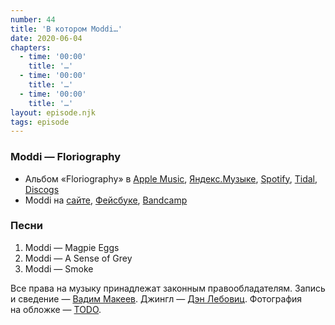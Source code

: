 ```yaml
---
number: 44
title: 'В котором Moddi…'
date: 2020-06-04
chapters:
  - time: '00:00'
    title: '…'
  - time: '00:00'
    title: '…'
  - time: '00:00'
    title: '…'
layout: episode.njk
tags: episode
---
```


### Moddi — Floriography

- Альбом «Floriography» в
  [Apple Music](https://music.apple.com/album/floriography/571979081),
  [Яндекс.Музыке](https://music.yandex.ru/album/5032824),
  [Spotify](https://open.spotify.com/album/5dk1GQsMyNY6CCXsljuMeE),
  [Tidal](https://tidal.com/browse/artist/3652954),
  [Discogs](https://www.discogs.com/Moddi-Floriography/release/3823293)
- Moddi на
  [cайте](http://www.moddi.no/),
  [Фейсбуке](https://www.facebook.com/moddimusikk/),
  [Bandcamp](https://moddi.bandcamp.com/)

### Песни

1. Moddi — Magpie Eggs
2. Moddi — A Sense of Grey
3. Moddi — Smoke

Все права на музыку принадлежат законным правообладателям.
Запись и сведение — [Вадим Макеев](https://twitter.com/pepelsbey).
Джингл — [Дэн Лебовиц](https://www.youtube.com/channel/UC38A5qHrlc_Zgua7vL4b96w).
Фотография на обложке — [TODO](TODO).
